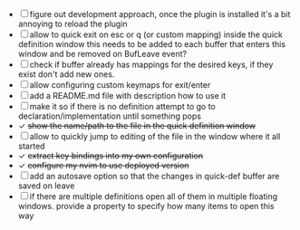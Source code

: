 - ☐ figure out development approach, once the plugin is installed it's a bit annoying to reload the plugin
- ☐ allow to quick exit on esc or q (or custom mapping) inside the quick definition window
        this needs to be added to each buffer that enters this window and be removed on BufLeave event? 
- ☐ check if buffer already has mappings for the desired keys, if they exist don't add new ones. 
- ☐ allow configuring custom keymaps for exit/enter
- ☐ add a README.md file with description how to use it
- ☐ make it so if there is no definition attempt to go to declaration/implementation until something pops
- ✓ ~~show the name/path to the file in the quick definition window~~
- ☐ allow to quickly jump to editing of the file in the window where it all started 
- ✓ ~~extract key bindings into my own configuration~~
- ✓ ~~configure my nvim to use deployed version~~
- ☐ add an autosave option so that the changes in quick-def buffer are saved on leave 
- ☐ if there are multiple definitions open all of them in multiple floating windows. provide a property to specify how many items to open this way
